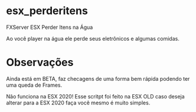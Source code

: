 # esx_perderitens
FXServer ESX Perder Itens na Água

Ao você player na água ele perde seus eletrônicos
e algumas comidas.

# Observações
Ainda está em BETA, faz checagens de uma forma bem rápida 
podendo ter uma queda de Frames.

Não funciona na ESX 2020! 
Esse scritpt foi feito na ESX OLD caso deseja alterar
para a ESX 2020 faça você mesmo é muito simples.
